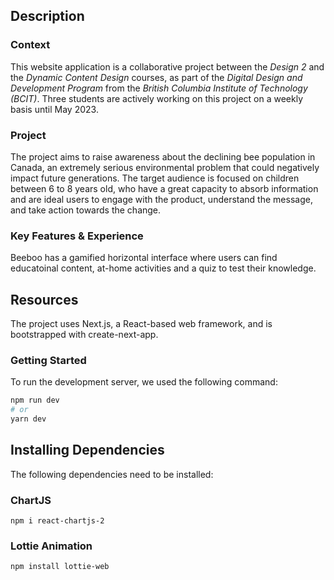 ## Description

### Context

This website application is a collaborative project between the *Design 2* and the *Dynamic Content Design* courses, as part of the *Digital Design and Development Program* from the *British Columbia Institute of Technology (BCIT)*. Three students are actively working on this project on a weekly basis until May 2023.

### Project

The project aims to raise awareness about the declining bee population in Canada, an extremely serious environmental problem that could negatively impact future generations. The target audience is focused on children between 6 to 8 years old, who have a great capacity to absorb information and are ideal users to engage with the product, understand the message, and take action towards the change.

### Key Features & Experience

Beeboo has a gamified horizontal interface where users can find educatoinal content, at-home activities and a quiz to
test their knowledge.

## Resources

The project uses Next.js, a React-based web framework, and is bootstrapped with create-next-app.

### Getting Started

To run the development server, we used the following command:

```bash
npm run dev
# or
yarn dev
```

## Installing Dependencies

The following dependencies need to be installed:

### ChartJS

```
npm i react-chartjs-2
```

### Lottie Animation

```
npm install lottie-web
```

